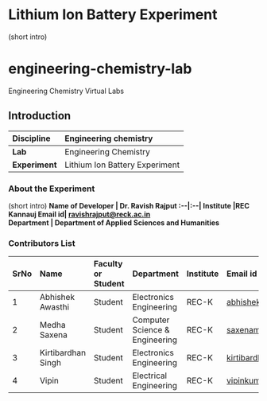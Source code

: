 # Lithium Ion Battery Experiment 
(short intro)
# engineering-chemistry-lab
Engineering Chemistry Virtual Labs
## Introduction


<b>Discipline | Engineering chemistry
:--|:--|
<b> Lab | Engineering Chemistry
<b> Experiment|    Lithium Ion Battery Experiment 

### About the Experiment 

(short intro)
<b>Name of Developer | Dr. Ravish Rajput 
:--|:--|
<b> Institute |REC Kannauj
<b> Email id|     ravishrajput@reck.ac.in  
<b> Department | Department of Applied Sciences and Humanities 

### Contributors List

SrNo | Name | Faculty or Student | Department| Institute | Email id
:--|:--|:--|:--|:--|:--|
1 | Abhishek Awasthi | Student | Electronics Engineering |  REC-K| abhishekreck24@gmail.com 
2 | Medha Saxena | Student | Computer Science & Engineering| REC-K | saxenamedha38@gmail.com
3 | Kirtibardhan Singh | Student | Electronics Engineering| REC-K | kirtibardhansingh01@gmail.com
4 | Vipin | Student | Electrical Engineering | REC-K | vipinkumarrathaur7839@gmail.com
